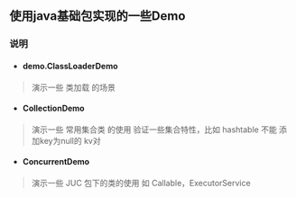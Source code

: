 ## 使用java基础包实现的一些Demo
### 说明
* #### demo.ClassLoaderDemo
>演示一些 类加载 的场景

* #### CollectionDemo
>演示一些 常用集合类 的使用
验证一些集合特性，比如 hashtable 不能 添加key为null的 kv对

* #### ConcurrentDemo
>演示一些 JUC 包下的类的使用
如 Callable，ExecutorService

 
